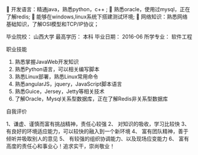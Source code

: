
	开发语言：精通java，熟悉python，c++ ; 
	熟悉oracle，使用过mysql，正在了解redis;
	能够在windows,linux系统下搭建测试环境;
	网络知识：熟悉网络基础知识，了解OSI模型和TCP/IP协议； 


毕业院校：	山西大学
最高学历：	本科	毕业日期：	2016-06
所学专业：	软件工程	

职业技能

1.	熟悉掌握JavaWeb开发知识
2.	熟悉Python语言，可以相关编写脚本
3.	熟悉Linux部署，熟悉Linux常用命令
4.	熟悉angularJS，jquery，JavaScript脚本语言 
5.	熟悉Guice，Jersey，Jetty等相关技术
6.	了解Oracle，Mysql关系型数据库，正在了解Redis非关系型数据库


自我评价

1、谦虚、谨慎而富有挑战精神，责任心较强 
2、 对知识的吸收，学习比较快 
3、 有良好的环境适应能力，可以较快的融入到一个新环境 
4、 富有团队精神，善于倾听并吸取别人的意见 
5、 有较强的组织协调能力、以及现场应变能力
6、 富有高度的责任心和事业心！追求实干，崇尚敬业！
